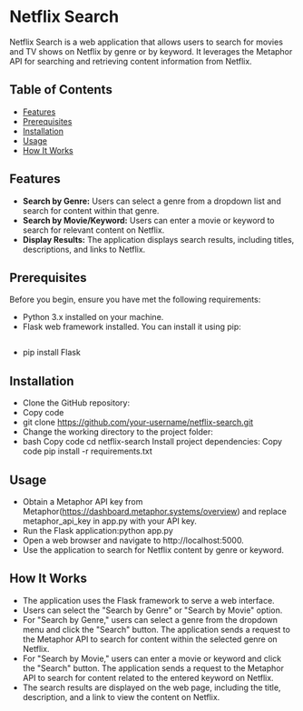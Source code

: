 # Netflix Search

Netflix Search is a web application that allows users to search for movies and TV shows on Netflix by genre or by keyword. It leverages the Metaphor API for searching and retrieving content information from Netflix.

## Table of Contents

- [Features](#features)
- [Prerequisites](#prerequisites)
- [Installation](#installation)
- [Usage](#usage)
- [How It Works](#how-it-works)

## Features

- **Search by Genre:** Users can select a genre from a dropdown list and search for content within that genre.
- **Search by Movie/Keyword:** Users can enter a movie or keyword to search for relevant content on Netflix.
- **Display Results:** The application displays search results, including titles, descriptions, and links to Netflix.

## Prerequisites

Before you begin, ensure you have met the following requirements:

- Python 3.x installed on your machine.
- Flask web framework installed. You can install it using pip:
  ```bash

  ```
- pip install Flask

## Installation

- Clone the GitHub repository:
- Copy code
- git clone https://github.com/your-username/netflix-search.git
- Change the working directory to the project folder:
- bash
  Copy code
  cd netflix-search
  Install project dependencies:
  Copy code
  pip install -r requirements.txt

## Usage

- Obtain a Metaphor API key from Metaphor(https://dashboard.metaphor.systems/overview) and replace metaphor_api_key in app.py with your API key.
- Run the Flask application:python app.py
- Open a web browser and navigate to http://localhost:5000.
- Use the application to search for Netflix content by genre or keyword.

## How It Works

- The application uses the Flask framework to serve a web interface.
- Users can select the "Search by Genre" or "Search by Movie" option.
- For "Search by Genre," users can select a genre from the dropdown menu and click the "Search" button. The application sends a request to the Metaphor API to search for content within the selected genre on Netflix.
- For "Search by Movie," users can enter a movie or keyword and click the "Search" button. The application sends a request to the Metaphor API to search for content related to the entered keyword on Netflix.
- The search results are displayed on the web page, including the title, description, and a link to view the content on Netflix.
